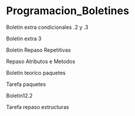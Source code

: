 # Programacion_Boletines

Boletin extra condicionales .2 y .3

Boletin extra 3

Boletin Repaso Repetitivas

Repaso Atributos e Metodos

Boletin teorico paquetes

Tarefa paquetes

Boletin12.2

Tarefa repaso estructuras
